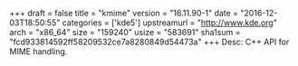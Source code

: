 +++
draft = false
title = "kmime"
version = "16.11.90-1"
date = "2016-12-03T18:50:55"
categories = ['kde5']
upstreamurl = "http://www.kde.org"
arch = "x86_64"
size = "159240"
usize = "583691"
sha1sum = "fcd933814592ff58209532ce7a8280849d54473a"
+++
Desc: C++ API for MIME handling.